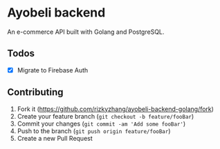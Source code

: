 # Ayobeli backend

An e-commerce API built with Golang and PostgreSQL.

## Todos

- [x] Migrate to Firebase Auth

## Contributing

1. Fork it (<https://github.com/rizkyzhang/ayobeli-backend-golang/fork>)
2. Create your feature branch (`git checkout -b feature/fooBar`)
3. Commit your changes (`git commit -am 'Add some fooBar'`)
4. Push to the branch (`git push origin feature/fooBar`)
5. Create a new Pull Request

